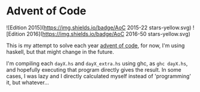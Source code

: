 # Advent of Code
![Edition 2015](https://img.shields.io/badge/AoC 2015-22 stars-yellow.svg)
![Edition 2016](https://img.shields.io/badge/AoC 2016-50 stars-yellow.svg)

This is my attempt to solve each year [advent of code](http://adventofcode.com),
for now, I'm using haskell, but that might change in the future.

I'm compiling each `dayX.hs` and `dayX_extra.hs` using ghc, as `ghc dayX.hs`, and
hopefully executing that program directly gives the result. In some cases, I was
lazy and I directly calculated myself instead of 'programming' it, but whatever...
